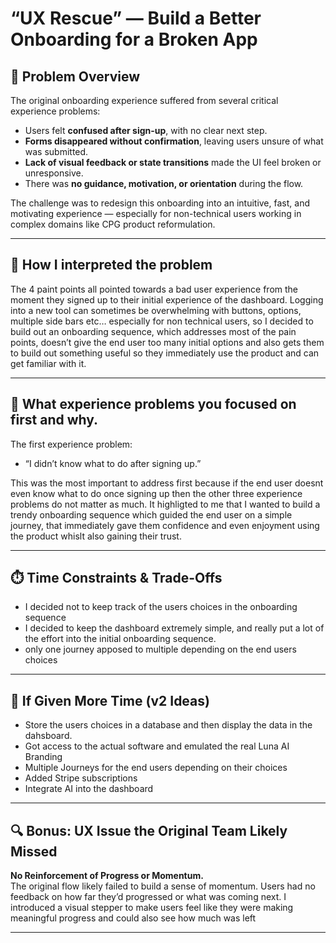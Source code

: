 # “UX Rescue” — Build a Better Onboarding for a Broken App

## 🧠 Problem Overview

The original onboarding experience suffered from several critical experience problems:

- Users felt **confused after sign-up**, with no clear next step.
- **Forms disappeared without confirmation**, leaving users unsure of what was submitted.
- **Lack of visual feedback or state transitions** made the UI feel broken or unresponsive.
- There was **no guidance, motivation, or orientation** during the flow.

The challenge was to redesign this onboarding into an intuitive, fast, and motivating experience — especially for non-technical users working in complex domains like CPG product reformulation.

---

## 🎯 How I interpreted the problem

The 4 paint points all pointed towards a bad user experience from the moment they signed up to their initial experience of the dashboard. Logging into a new tool can sometimes be overwhelming with buttons, options, multiple side bars etc… especially for non technical users, so I decided to build out an onboarding sequence, which addresses most of the pain points, doesn’t give the end user too many initial options and also gets them to build out something useful so they immediately use the product and can get familiar with it.

---

## 🧩 What experience problems you focused on first and why.

The first experience problem:

- “I didn’t know what to do after signing up.”

This was the most important to address first because if the end user doesnt even know what to do once signing up then the other three experience problems do not matter as much. It highligted to me that I wanted to build a trendy onboarding sequence which guided the end user on a simple journey, that immediately gave them confidence and even enjoyment using the product whislt also gaining their trust.

---

## ⏱️ Time Constraints & Trade-Offs

- I decided not to keep track of the users choices in the onboarding sequence
- I decided to keep the dashboard extremely simple, and really put a lot of the effort into the initial onboarding sequence.
- only one journey apposed to multiple depending on the end users choices

---

## 🚀 If Given More Time (v2 Ideas)

- Store the users choices in a database and then display the data in the dahsboard.
- Got access to the actual software and emulated the real Luna AI Branding
- Multiple Journeys for the end users depending on their choices
- Added Stripe subscriptions
- Integrate AI into the dashboard

---

## 🔍 Bonus: UX Issue the Original Team Likely Missed

**No Reinforcement of Progress or Momentum.**  
The original flow likely failed to build a sense of momentum. Users had no feedback on how far they’d progressed or what was coming next. I introduced a visual stepper to make users feel like they were making meaningful progress and could also see how much was left

---
